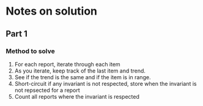 # Notes on solution

## Part 1

### Method to solve
1. For each report, iterate through each item
1. As you iterate, keep track of the last item and trend.
1. See if the trend is the same and if the item is in range.
1. Short-circuit if any invariant is not respected, store when the invariant is not repsected for a report
1. Count all reports where the invariant is respected

